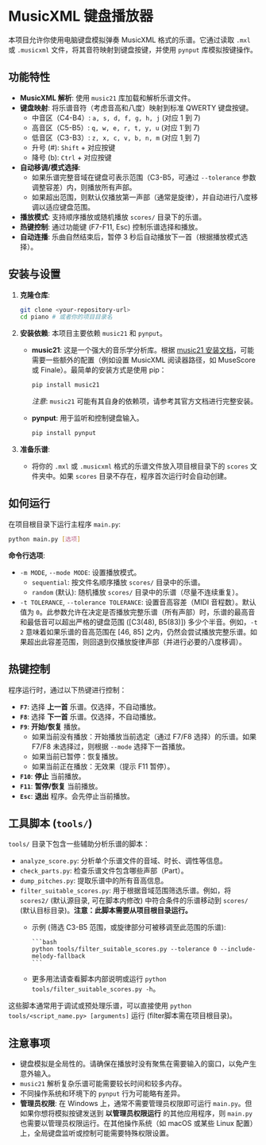 # MusicXML 键盘播放器

本项目允许你使用电脑键盘模拟弹奏 MusicXML 格式的乐谱。它通过读取 `.mxl` 或 `.musicxml` 文件，将其音符映射到键盘按键，并使用 `pynput` 库模拟按键操作。

## 功能特性

* **MusicXML 解析**: 使用 `music21` 库加载和解析乐谱文件。
* **键盘映射**: 将乐谱音符（考虑音高和八度）映射到标准 QWERTY 键盘按键。
  * 中音区（C4-B4）: `a, s, d, f, g, h, j` (对应 1 到 7)
  * 高音区（C5-B5）: `q, w, e, r, t, y, u` (对应 1̇ 到 7̇)
  * 低音区（C3-B3）: `z, x, c, v, b, n, m` (对应 1̣ 到 7̣)
  * 升号 (#): `Shift` + 对应按键
  * 降号 (b): `Ctrl` + 对应按键
* **自动移调/模式选择**:
  * 如果乐谱完整音域在键盘可表示范围（C3-B5，可通过 `--tolerance` 参数调整容差）内，则播放所有声部。
  * 如果超出范围，则默认仅播放第一声部（通常是旋律），并自动进行八度移调以适应键盘范围。
* **播放模式**: 支持顺序播放或随机播放 `scores/` 目录下的乐谱。
* **热键控制**: 通过功能键 (F7-F11, Esc) 控制乐谱选择和播放。
* **自动连播**: 乐曲自然结束后，暂停 3 秒后自动播放下一首（根据播放模式选择）。

## 安装与设置

1. **克隆仓库**:

    ```bash
    git clone <your-repository-url>
    cd piano # 或者你的项目目录名
    ```

2. **安装依赖**: 本项目主要依赖 `music21` 和 `pynput`。
    * **music21**: 这是一个强大的音乐学分析库。根据 [music21 安装文档](https://web.mit.edu/music21/doc/usersGuide/usersGuide_01_installing.html)，可能需要一些额外的配置（例如设置 MusicXML 阅读器路径，如 MuseScore 或 Finale）。最简单的安装方式是使用 pip：

        ```bash
        pip install music21
        ```

        *注意*: `music21` 可能有其自身的依赖项，请参考其官方文档进行完整安装。
    * **pynput**: 用于监听和控制键盘输入。

        ```bash
        pip install pynput
        ```

3. **准备乐谱**:
    * 将你的 `.mxl` 或 `.musicxml` 格式的乐谱文件放入项目根目录下的 `scores` 文件夹中。如果 `scores` 目录不存在，程序首次运行时会自动创建。

## 如何运行

在项目根目录下运行主程序 `main.py`:

```bash
python main.py [选项]
```

**命令行选项**:

* `-m MODE`, `--mode MODE`: 设置播放模式。
  * `sequential`: 按文件名顺序播放 `scores/` 目录中的乐谱。
  * `random` (默认): 随机播放 `scores/` 目录中的乐谱（尽量不连续重复）。
* `-t TOLERANCE`, `--tolerance TOLERANCE`: 设置音高容差（MIDI 音程数）。默认值为 `0`。此参数允许在决定是否播放完整乐谱（所有声部）时，乐谱的最高音和最低音可以超出严格的键盘范围 ([C3(48), B5(83)]) 多少个半音。例如，`-t 2` 意味着如果乐谱的音高范围在 [46, 85] 之内，仍然会尝试播放完整乐谱。如果超出此容差范围，则回退到仅播放旋律声部（并进行必要的八度移调）。

## 热键控制

程序运行时，通过以下热键进行控制：

* **`F7`**: 选择 **上一首** 乐谱。仅选择，不自动播放。
* **`F8`**: 选择 **下一首** 乐谱。仅选择，不自动播放。
* **`F9`**: **开始/恢复** 播放。
  * 如果当前没有播放：开始播放当前选定（通过 F7/F8 选择）的乐谱。如果 F7/F8 未选择过，则根据 `--mode` 选择下一首播放。
  * 如果当前已暂停：恢复播放。
  * 如果当前正在播放：无效果（提示 F11 暂停）。
* **`F10`**: **停止** 当前播放。
* **`F11`**: **暂停/恢复** 当前播放。
* **`Esc`**: **退出** 程序。会先停止当前播放。

## 工具脚本 (`tools/`)

`tools/` 目录下包含一些辅助分析乐谱的脚本：

* `analyze_score.py`: 分析单个乐谱文件的音域、时长、调性等信息。
* `check_parts.py`: 检查乐谱文件包含哪些声部（Part）。
* `dump_pitches.py`: 提取乐谱中的所有音高信息。
* `filter_suitable_scores.py`: 用于根据音域范围筛选乐谱。例如，将 `scores2/` (默认源目录, 可在脚本内修改) 中符合条件的乐谱移动到 `scores/` (默认目标目录)。**注意：此脚本需要从项目根目录运行。**
  * 示例 (筛选 C3-B5 范围，或旋律部分可被移调至此范围的乐谱):

        ```bash
        python tools/filter_suitable_scores.py --tolerance 0 --include-melody-fallback
        ```

  * 更多用法请查看脚本内部说明或运行 `python tools/filter_suitable_scores.py -h`。

这些脚本通常用于调试或预处理乐谱，可以直接使用 `python tools/<script_name.py> [arguments]` 运行 (filter脚本需在项目根目录)。

## 注意事项

* 键盘模拟是全局性的。请确保在播放时没有聚焦在需要输入的窗口，以免产生意外输入。
* `music21` 解析复杂乐谱可能需要较长时间和较多内存。
* 不同操作系统和环境下的 `pynput` 行为可能略有差异。
* **管理员权限**: 在 Windows 上，通常不需要管理员权限即可运行 `main.py`。但如果你想将模拟按键发送到 **以管理员权限运行** 的其他应用程序，则 `main.py` 也需要以管理员权限运行。在其他操作系统（如 macOS 或某些 Linux 配置）上，全局键盘监听或控制可能需要特殊权限设置。
